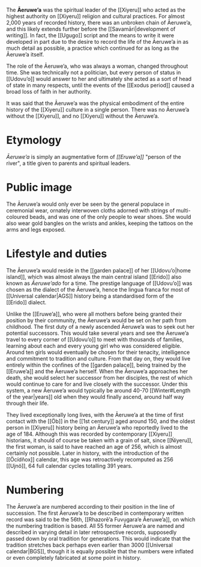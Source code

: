 The **Āeruweʼa** was the spiritual leader of the [[Xiyeru]] who acted as the highest authority on [[Xiyeru]] religion and cultural practices. For almost 2,000 years of recorded history, there was an unbroken chain of Āeruweʼa, and this likely extends further before the [[Savamāri|development of writing]]. In fact, the [[Ugugo]] script and the means to write it were developed in part due to the desire to record the life of the Āeruweʼa in as much detail as possible, a practice which continued for as long as the Āeruweʼa itself.

The role of the Āeruweʼa, who was always a woman, changed throughout time. She was technically not a politician, but every person of status in [[Udovuʼo]] would answer to her and ultimately she acted as a sort of head of state in many respects, until the events of the [[Exodus period]] caused a broad loss of faith in her authority.

It was said that the Āeruweʼa was the physical embodiment of the entire history of the [[Xiyeru]] culture in a single person. There was no Āeruweʼa without the [[Xiyeru]], and no [[Xiyeru]] without the Āeruweʼa.
# Etymology
*Āeruweʼa* is simply an augmentative form of *[[Eruweʼa]]* "person of the river", a title given to parents and spiritual leaders.
# Public image
The Āeruweʼa would only ever be seen by the general populace in ceremonial wear, ornately interwoven cloths adorned with strings of multi-coloured beads, and was one of the only people to wear shoes. She would also wear gold bangles on the wrists and ankles, keeping the tattoos on the arms and legs exposed.
# Lifestyle and duties
The Āeruweʼa would reside in the [[garden palace]] of her [[Udovuʼo|home island]], which was almost always the main central island [[Erido]] also known as *Āeruweʼado* for a time. The prestige language of [[Udovuʼo]] was chosen as the dialect of the Āeruweʼa, hence the lingua franca for most of [[Universal calendar|AGS]] history being a standardised form of the [[Erido]] dialect.

Unlike the [[Eruweʼa]], who were all mothers before being granted their position by their community, the Āeruweʼa would be set on her path from childhood. The first duty of a newly ascended Āeruweʼa was to seek out her potential successors. This would take several years and see the Āeruweʼa travel to every corner of [[Udovuʼo]] to meet with thousands of families, learning about each and every young girl who was considered eligible. Around ten girls would eventually be chosen for their tenacity, intelligence and commitment to tradition and culture. From that day on, they would live entirely within the confines of the [[garden palace]], being trained by the [[Eruweʼa]] and the Āeruweʼa herself. When the Āeruweʼa approaches her death, she would select her successor from her disciples, the rest of which would continue to care for and live closely with the successor. Under this system, a new Āeruweʼa would typically be around 40-70 [[Winter#Length of the year|years]] old when they would finally ascend, around half way through their life.

They lived exceptionally long lives, with the Āeruweʼa at the time of first contact with the [[Öb]] in the [[1st century]] aged around 150, and the oldest person in [[Xiyeru]] history being an Āeruweʼa who reportedly lived to the age of 184. Although this was recorded by contemporary [[Xiyeru]] historians, it should of course be taken with a grain of salt, since [[Ńiyeru]], the first woman, is said to have reached an age of 256, which is almost certainly not possible. Later in history, with the introduction of the [[Öcídñox]] calendar, this age was retroactively recomputed as 256 [[Ujnö]], 64 full calendar cycles totalling 391 years.
# Numbering
The Āeruweʼa are numbered according to their position in the line of succession. The first Āeruweʼa to be described in contemporary written record was said to be the 56th, [[Rhazorēʼa Fuvugaraʼe Āeruweʼa]], on which the numbering tradition is based. All 55 former Āeruweʼa are named and described in varying detail in later retrospective records, supposedly passed down by oral tradition for generations. This would indicate that the tradition stretches back perhaps even earlier than 3000 [[Universal calendar|BGS]], though it is equally possible that the numbers were inflated or even completely fabricated at some point in history.